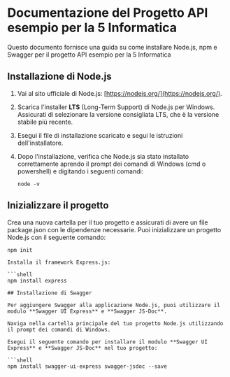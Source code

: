 # Documentazione del Progetto API esempio per la 5 Informatica

Questo documento fornisce una guida su come installare Node.js, npm e Swagger per il progetto API esempio per la 5 Informatica

## Installazione di Node.js

1. Vai al sito ufficiale di Node.js: [https://nodejs.org/](https://nodejs.org/).

2. Scarica l'installer **LTS** (Long-Term Support) di Node.js per Windows. Assicurati di selezionare la versione consigliata LTS, che è la versione stabile più recente.

3. Esegui il file di installazione scaricato e segui le istruzioni dell'installatore.

4. Dopo l'installazione, verifica che Node.js sia stato installato correttamente aprendo il prompt dei comandi di Windows (cmd o powershell) e digitando i seguenti comandi:

   ```shell
   node -v

## Inizializzare il progetto 
Crea una nuova cartella per il tuo progetto e assicurati di avere un file package.json con le dipendenze necessarie. Puoi inizializzare un progetto Node.js con il seguente comando:


   ```shell
   npm init

Installa il framework Express.js:

```shell
   npm install express

## Installazione di Swagger

Per aggiungere Swagger alla applicazione Node.js, puoi utilizzare il modulo **Swagger UI Express** e **Swagger JS-Doc**.

Naviga nella cartella principale del tuo progetto Node.js utilizzando il prompt dei comandi di Windows.

Esegui il seguente comando per installare il modulo **Swagger UI Express** e **Swagger JS-Doc** nel tuo progetto:

   ```shell
   npm install swagger-ui-express swagger-jsdoc --save
